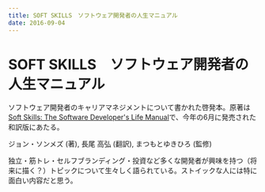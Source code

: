 ```yaml
---
title: SOFT SKILLS　ソフトウェア開発者の人生マニュアル
date: 2016-09-04
---
```


# SOFT SKILLS　ソフトウェア開発者の人生マニュアル

ソフトウェア開発者のキャリアマネジメントについて書かれた啓発本。原著は[Soft Skills: The Software Developer's Life Manual](https://www.amazon.co.jp/dp/1617292397/?tag=1000ch-22)で、今年の6月に発売された和訳版にあたる。

<affiliate-link
  src="https://images-fe.ssl-images-amazon.com/images/I/51xVQQcUloL.jpg"
  href="https://www.amazon.co.jp/dp/B01GDS0994/"
  tag="1000ch-22"
  title="SOFT SKILLS　ソフトウェア開発者の人生マニュアル">
  ジョン・ソンメズ (著), 長尾 高弘  (翻訳), まつもとゆきひろ (監修)
</affiliate-link>

独立・筋トレ・セルフブランディング・投資など多くな開発者が興味を持つ（将来に描く？）トピックについて生々しく語られている。ストイックな人には特に面白い内容だと思う。
